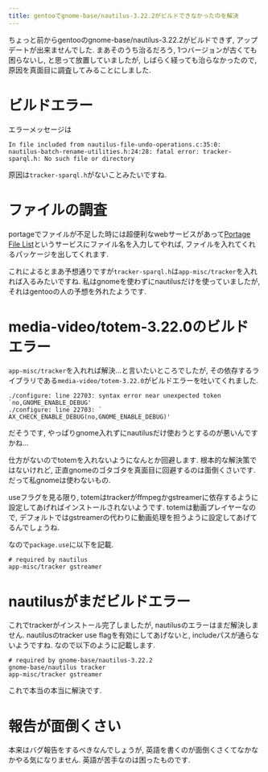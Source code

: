 ```yaml
---
title: gentooでgnome-base/nautilus-3.22.2がビルドできなかったのを解決
---
```


ちょっと前からgentooのgnome-base/nautilus-3.22.2がビルドできず,
アップデートが出来ませんでした.
まあそのうち治るだろう,
1つバージョンが古くても困らないし,
と思って放置していましたが,
しばらく経っても治らなかったので,
原因を真面目に調査してみることにしました.

# ビルドエラー

エラーメッセージは

~~~
In file included from nautilus-file-undo-operations.c:35:0:
nautilus-batch-rename-utilities.h:24:28: fatal error: tracker-sparql.h: No such file or directory
~~~

原因は`tracker-sparql.h`がないことみたいですね.

# ファイルの調査

portageでファイルが不足した時には超便利なwebサービスがあって[Portage File List](http://www.portagefilelist.de/)というサービスにファイル名を入力してやれば,
ファイルを入れてくれるパッケージを出してくれます.

これによるとまあ予想通りですが`tracker-sparql.h`は`app-misc/tracker`を入れれば入るみたいですね.
私はgnomeを使わずにnautilusだけを使っていましたが,
それはgentooの人の予想を外れたようです.

# media-video/totem-3.22.0のビルドエラー

`app-misc/tracker`を入れれば解決…と言いたいところでしたが,
その依存するライブラリである`media-video/totem-3.22.0`がビルドエラーを吐いてくれました.

~~~
./configure: line 22703: syntax error near unexpected token `no,GNOME_ENABLE_DEBUG'
./configure: line 22703: `	AX_CHECK_ENABLE_DEBUG(no,GNOME_ENABLE_DEBUG)'
~~~

だそうです,
やっぱりgnome入れずにnautilusだけ使おうとするのが悪いんですかね…

仕方がないのでtotemを入れないようになんとか回避します.
根本的な解決策ではないけれど,
正直gnomeのゴタゴタを真面目に回避するのは面倒くさいです.
だって私gnomeは使わないもの.

useフラグを見る限り,
totemはtrackerがffmpegかgstreamerに依存するように設定してあげればインストールされないようです.
totemは動画プレイヤーなので,
デフォルトではgstreamerの代わりに動画処理を担うように設定してあげてるんでしょうね.

なので`package.use`に以下を記載.

~~~
# required by nautilus
app-misc/tracker gstreamer
~~~

# nautilusがまだビルドエラー

これでtrackerがインストール完了しましたが,
nautilusのエラーはまだ解決しません.
nautilusのtracker use flagを有効にしてあげないと,
includeパスが通らないようですね.
なので以下のように記載します.

~~~
# required by gnome-base/nautilus-3.22.2
gnome-base/nautilus tracker
app-misc/tracker gstreamer
~~~

これで本当の本当に解決です.

# 報告が面倒くさい

本来はバグ報告をするべきなんでしょうが,
英語を書くのが面倒くさくてなかなかやる気になりません.
英語が苦手なのは困ったものです.
